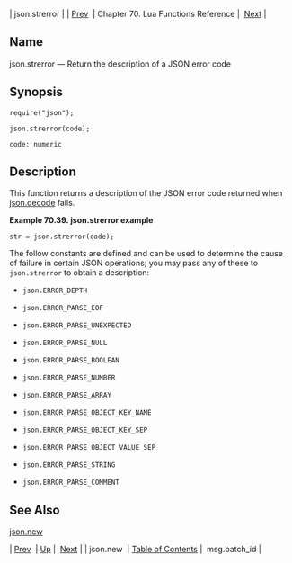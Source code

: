 | json.strerror |
| [Prev](lua.ref.json.new)  | Chapter 70. Lua Functions Reference |  [Next](lua.ref.msg.batch_id) |

<a name="lua.ref.json.strerror"></a>
## Name

json.strerror — Return the description of a JSON error code

<a name="idp16567696"></a>
## Synopsis

`require("json");`

`json.strerror(code);`

`code: numeric`<a name="idp16571376"></a>
## Description

This function returns a description of the JSON error code returned when [json.decode](lua.ref.json.decode "json.decode") fails.

<a name="lua.ref.json.strerror.example"></a>

**Example 70.39. json.strerror example**

`str = json.strerror(code);`

The follow constants are defined and can be used to determine the cause of failure in certain JSON operations; you may pass any of these to `json.strerror` to obtain a description:

*   `json.ERROR_DEPTH`

*   `json.ERROR_PARSE_EOF`

*   `json.ERROR_PARSE_UNEXPECTED`

*   `json.ERROR_PARSE_NULL`

*   `json.ERROR_PARSE_BOOLEAN`

*   `json.ERROR_PARSE_NUMBER`

*   `json.ERROR_PARSE_ARRAY`

*   `json.ERROR_PARSE_OBJECT_KEY_NAME`

*   `json.ERROR_PARSE_OBJECT_KEY_SEP`

*   `json.ERROR_PARSE_OBJECT_VALUE_SEP`

*   `json.ERROR_PARSE_STRING`

*   `json.ERROR_PARSE_COMMENT`

<a name="idp16594064"></a>
## See Also

[json.new](lua.ref.json.new "json.new")

| [Prev](lua.ref.json.new)  | [Up](lua.function.details) |  [Next](lua.ref.msg.batch_id) |
| json.new  | [Table of Contents](index) |  msg.batch_id |

